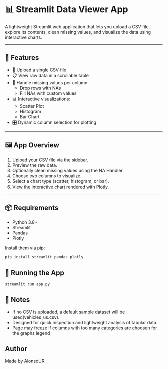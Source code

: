 # 📊 Streamlit Data Viewer App

A lightweight Streamlit web application that lets you upload a CSV file, explore its contents, clean missing values, and visualize the data using interactive charts.

---

## 🚀 Features

- 📁 Upload a single CSV file
- 📋 View raw data in a scrollable table
- 🧼 Handle missing values per column:
  - Drop rows with NAs
  - Fill NAs with custom values
- 📊 Interactive visualizations:
  - Scatter Plot
  - Histogram
  - Bar Chart
- 🎛️ Dynamic column selection for plotting

---

## 🖼️ App Overview

1. Upload your CSV file via the sidebar.
2. Preview the raw data.
3. Optionally clean missing values using the NA Handler.
4. Choose two columns to visualize.
5. Select a chart type (scatter, histogram, or bar).
6. View the interactive chart rendered with Plotly.

---

## 📦 Requirements

- Python 3.8+
- Streamlit
- Pandas
- Plotly

Install them via pip:

```bash
pip install streamlit pandas plotly
```
## 🏁 Running the App

```bash
streamlit run app.py
```
## 📝 Notes

- If no CSV is uploaded, a default sample dataset will be used(vehicles_us.csv).
- Designed for quick inspection and lightweight analysis of tabular data.
- Page may freeze if columns with too many categories are choosen for the graphs legend

## Author
Made by AlonsoUR
